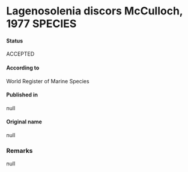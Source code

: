 Lagenosolenia discors McCulloch, 1977 SPECIES
=======

#### Status
ACCEPTED

#### According to
World Register of Marine Species

#### Published in
null

#### Original name
null

### Remarks
null